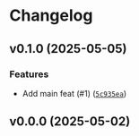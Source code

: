 # Changelog

## v0.1.0 (2025-05-05)

### Features

- Add main feat (#1) ([`5c935ea`](https://github.com/34j/jordan-form/commit/5c935eaf7b97e5406d5c3f109809f9503cda6174))

## v0.0.0 (2025-05-02)
